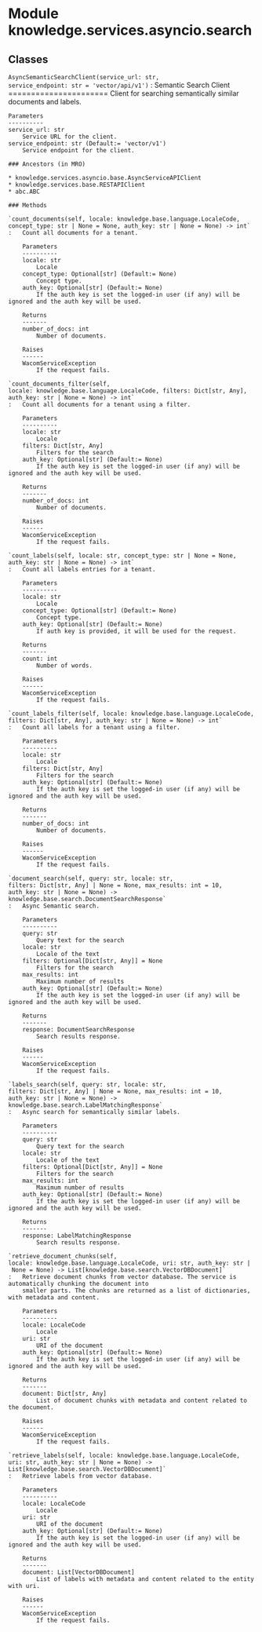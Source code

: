 Module knowledge.services.asyncio.search
========================================

Classes
-------

`AsyncSemanticSearchClient(service_url: str, service_endpoint: str = 'vector/api/v1')`
:   Semantic Search Client
    ======================
    Client for searching semantically similar documents and labels.
    
    Parameters
    ----------
    service_url: str
        Service URL for the client.
    service_endpoint: str (Default:= 'vector/v1')
        Service endpoint for the client.

    ### Ancestors (in MRO)

    * knowledge.services.asyncio.base.AsyncServiceAPIClient
    * knowledge.services.base.RESTAPIClient
    * abc.ABC

    ### Methods

    `count_documents(self, locale: knowledge.base.language.LocaleCode, concept_type: str | None = None, auth_key: str | None = None) ‑> int`
    :   Count all documents for a tenant.
        
        Parameters
        ----------
        locale: str
            Locale
        concept_type: Optional[str] (Default:= None)
            Concept type.
        auth_key: Optional[str] (Default:= None)
            If the auth key is set the logged-in user (if any) will be ignored and the auth key will be used.
        
        Returns
        -------
        number_of_docs: int
            Number of documents.
        
        Raises
        ------
        WacomServiceException
            If the request fails.

    `count_documents_filter(self, locale: knowledge.base.language.LocaleCode, filters: Dict[str, Any], auth_key: str | None = None) ‑> int`
    :   Count all documents for a tenant using a filter.
        
        Parameters
        ----------
        locale: str
            Locale
        filters: Dict[str, Any]
            Filters for the search
        auth_key: Optional[str] (Default:= None)
            If the auth key is set the logged-in user (if any) will be ignored and the auth key will be used.
        
        Returns
        -------
        number_of_docs: int
            Number of documents.
        
        Raises
        ------
        WacomServiceException
            If the request fails.

    `count_labels(self, locale: str, concept_type: str | None = None, auth_key: str | None = None) ‑> int`
    :   Count all labels entries for a tenant.
        
        Parameters
        ----------
        locale: str
            Locale
        concept_type: Optional[str] (Default:= None)
            Concept type.
        auth_key: Optional[str] (Default:= None)
            If auth key is provided, it will be used for the request.
        
        Returns
        -------
        count: int
            Number of words.
        
        Raises
        ------
        WacomServiceException
            If the request fails.

    `count_labels_filter(self, locale: knowledge.base.language.LocaleCode, filters: Dict[str, Any], auth_key: str | None = None) ‑> int`
    :   Count all labels for a tenant using a filter.
        
        Parameters
        ----------
        locale: str
            Locale
        filters: Dict[str, Any]
            Filters for the search
        auth_key: Optional[str] (Default:= None)
            If the auth key is set the logged-in user (if any) will be ignored and the auth key will be used.
        
        Returns
        -------
        number_of_docs: int
            Number of documents.
        
        Raises
        ------
        WacomServiceException
            If the request fails.

    `document_search(self, query: str, locale: str, filters: Dict[str, Any] | None = None, max_results: int = 10, auth_key: str | None = None) ‑> knowledge.base.search.DocumentSearchResponse`
    :   Async Semantic search.
        
        Parameters
        ----------
        query: str
            Query text for the search
        locale: str
            Locale of the text
        filters: Optional[Dict[str, Any]] = None
            Filters for the search
        max_results: int
            Maximum number of results
        auth_key: Optional[str] (Default:= None)
            If the auth key is set the logged-in user (if any) will be ignored and the auth key will be used.
        
        Returns
        -------
        response: DocumentSearchResponse
            Search results response.
        
        Raises
        ------
        WacomServiceException
            If the request fails.

    `labels_search(self, query: str, locale: str, filters: Dict[str, Any] | None = None, max_results: int = 10, auth_key: str | None = None) ‑> knowledge.base.search.LabelMatchingResponse`
    :   Async search for semantically similar labels.
        
        Parameters
        ----------
        query: str
            Query text for the search
        locale: str
            Locale of the text
        filters: Optional[Dict[str, Any]] = None
            Filters for the search
        max_results: int
            Maximum number of results
        auth_key: Optional[str] (Default:= None)
            If the auth key is set the logged-in user (if any) will be ignored and the auth key will be used.
        
        Returns
        -------
        response: LabelMatchingResponse
            Search results response.

    `retrieve_document_chunks(self, locale: knowledge.base.language.LocaleCode, uri: str, auth_key: str | None = None) ‑> List[knowledge.base.search.VectorDBDocument]`
    :   Retrieve document chunks from vector database. The service is automatically chunking the document into
        smaller parts. The chunks are returned as a list of dictionaries, with metadata and content.
        
        Parameters
        ----------
        locale: LocaleCode
            Locale
        uri: str
            URI of the document
        auth_key: Optional[str] (Default:= None)
            If the auth key is set the logged-in user (if any) will be ignored and the auth key will be used.
        
        Returns
        -------
        document: Dict[str, Any]
            List of document chunks with metadata and content related to the document.
        
        Raises
        ------
        WacomServiceException
            If the request fails.

    `retrieve_labels(self, locale: knowledge.base.language.LocaleCode, uri: str, auth_key: str | None = None) ‑> List[knowledge.base.search.VectorDBDocument]`
    :   Retrieve labels from vector database.
        
        Parameters
        ----------
        locale: LocaleCode
            Locale
        uri: str
            URI of the document
        auth_key: Optional[str] (Default:= None)
            If the auth key is set the logged-in user (if any) will be ignored and the auth key will be used.
        
        Returns
        -------
        document: List[VectorDBDocument]
            List of labels with metadata and content related to the entity with uri.
        
        Raises
        ------
        WacomServiceException
            If the request fails.